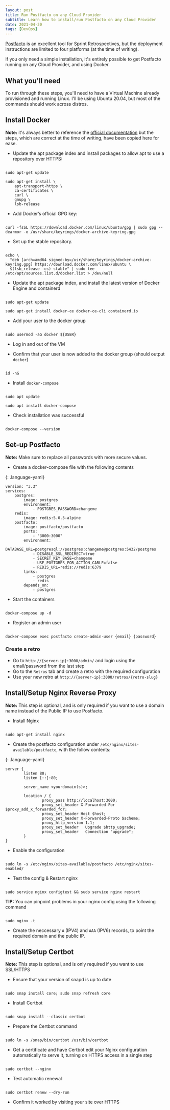 ```yaml
---
layout: post
title: Run Postfacto on any Cloud Provider
subtitle: Learn how to install/run Postfacto on any Cloud Provider
date: 2021-04-30
tags: [DevOps]
---
```


[Postfacto](https://github.com/pivotal/postfacto) is an excellent tool for Sprint Retrospectives, but the deployment instructions are limited to four platforms (at the time of writing).

If you only need a simple installation, it's entirely possible to get Postfacto running on any Cloud Provider, and using Docker.

## What you'll need

To run through these steps, you'll need to have a Virtual Machine already provisioned and running Linux. I'll be using Ubuntu 20.04, but most of the commands should work across distros.

## Install Docker

**Note:** it's always better to reference the [official documentation](https://docs.docker.com/engine/install/ubuntu/) but the steps, which are correct at the time of writing, have been copied here for ease.

* Update the apt package index and install packages to allow apt to use a repository over HTTPS:

<pre class="command-line" data-output="2,4,5,6,7,8"><code class="language-bash">
sudo apt-get update

sudo apt-get install \
    apt-transport-https \
    ca-certificates \
    curl \
    gnupg \
    lsb-release
</code></pre>

* Add Docker’s official GPG key:

<pre class="command-line"><code class="language-bash">
curl -fsSL https://download.docker.com/linux/ubuntu/gpg | sudo gpg --dearmor -o /usr/share/keyrings/docker-archive-keyring.gpg
</code></pre>

* Set up the stable repository.

<pre class="command-line" data-output="2,3"><code class="language-bash">
echo \
  "deb [arch=amd64 signed-by=/usr/share/keyrings/docker-archive-keyring.gpg] https://download.docker.com/linux/ubuntu \
  $(lsb_release -cs) stable" | sudo tee /etc/apt/sources.list.d/docker.list > /dev/null
</code></pre>

* Update the apt package index, and install the latest version of Docker Engine and containerd

<pre class="command-line" data-output="2"><code class="language-bash">
sudo apt-get update

sudo apt-get install docker-ce docker-ce-cli containerd.io
</code></pre>

* Add your user to the docker group

<pre class="command-line"><code class="language-bash">
sudo usermod -aG docker ${USER}
</code></pre>

* Log in and out of the VM

* Confirm that your user is now added to the docker group (should output `docker`)

<pre class="command-line"><code class="language-bash">
id -nG
</code></pre>

* Install `docker-compose`

<pre class="command-line" data-output="2"><code class="language-bash">
sudo apt update

sudo apt install docker-compose
</code></pre>

* Check installation was successful

<pre class="command-line"><code class="language-bash">
docker-compose --version
</code></pre>

## Set-up Postfacto

**Note:** Make sure to replace all passwords with more secure values.

* Create a docker-compose file with the following contents

{: .language-yaml}
```
version: "3.3"
services:
    postgres:
        image: postgres
        environment:
            - POSTGRES_PASSWORD=changeme
    redis:
        image: redis:5.0.5-alpine
    postfacto:
        image: postfacto/postfacto
        ports:
            - "3000:3000"
        environment:
            - DATABASE_URL=postgresql://postgres:changeme@postgres:5432/postgres
            - DISABLE_SSL_REDIRECT=true
            - SECRET_KEY_BASE=changeme
            - USE_POSTGRES_FOR_ACTION_CABLE=false
            - REDIS_URL=redis://redis:6379
        links:
            - postgres
            - redis
        depends_on:
            - postgres
```

* Start the containers

<pre class="command-line"><code class="language-bash">
docker-compose up -d
</code></pre>

* Register an admin user

<pre class="command-line"><code class="language-bash">
docker-compose exec postfacto create-admin-user {email} {password}
</code></pre>

### Create a retro

* Go to `http://{server-ip}:3000/admin/` and login using the email/password from the last step
* Go to the `Retros` tab and create a retro with the required configuration
* Use your new retro at `http://{server-ip}:3000/retros/{retro-slug}`

## Install/Setup Nginx Reverse Proxy

**Note:** This step is optional, and is only required if you want to use a domain name instead of the Public IP to use Postfacto.

* Install Nginx

<pre class="command-line"><code class="language-bash">
sudo apt-get install nginx
</code></pre>

* Create the postfacto configuration under `/etc/nginx/sites-available/postfacto`, with the follow contents:

{: .language-yaml}
```
server {
        listen 80;
        listen [::]:80;

        server_name <yourdomain(s)>;

        location / {
                proxy_pass http://localhost:3000;
                proxy_set_header X-Forwarded-For $proxy_add_x_forwarded_for;
                proxy_set_header Host $host;
                proxy_set_header X-Forwarded-Proto $scheme;
                proxy_http_version 1.1;
                proxy_set_header   Upgrade $http_upgrade;
                proxy_set_header   Connection "upgrade";
        }
}
```

* Enable the configuration

<pre class="command-line"><code class="language-bash">
sudo ln -s /etc/nginx/sites-available/postfacto /etc/nginx/sites-enabled/
</code></pre>


* Test the config & Restart nginx

<pre class="command-line"><code class="language-bash">
sudo service nginx configtest && sudo service nginx restart
</code></pre>

**TIP:** You can pinpoint problems in your nginx config using the following command

<pre class="command-line"><code class="language-bash">
sudo nginx -t
</code></pre>

* Create the neccessary `A` (IPV4) and `AAA` (IPV6) records, to point the required domain and the public IP.

## Install/Setup Certbot

**Note:** This step is optional, and is only required if you want to use SSL/HTTPS

* Ensure that your version of snapd is up to date

<pre class="command-line"><code class="language-bash">
sudo snap install core; sudo snap refresh core
</code></pre>

* Install Certbot

<pre class="command-line"><code class="language-bash">
sudo snap install --classic certbot
</code></pre>

* Prepare the Certbot command

<pre class="command-line"><code class="language-bash">
sudo ln -s /snap/bin/certbot /usr/bin/certbot
</code></pre>

* Get a certificate and have Certbot edit your Nginx configuration automatically to serve it, turning on HTTPS access in a single step

<pre class="command-line"><code class="language-bash">
sudo certbot --nginx
</code></pre>

* Test automatic renewal

<pre class="command-line"><code class="language-bash">
sudo certbot renew --dry-run
</code></pre>

* Confirm it worked by visiting your site over HTTPS

